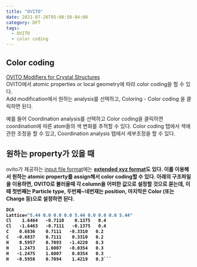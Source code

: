 ```yaml
---
title: "OVITO"
date: 2021-07-26T05:08:50-04:00
category: DFT
tags:
  - OVITO
  - color coding
---
```


## Color coding
[OVITO Modifiers for Crystal Structures](https://www.youtube.com/watch?v=gqpRtUEX9Gk)  
OVITO에서 atomic properties or local geometry에 따라 color coding을 할 수 있다.  
Add modification에서 원하는 analysis를 선택하고, Coloring - Color coding 을 클릭하면 된다.  

예를 들어 Coordination analysis를 선택하고 Color coding을 클릭하면 coordination에 따른 atom들의 색 변화를 추적할 수 있다. Color coding 탭에서 색에 관한 조정을 할 수 있고, Coordination analysis 탭에서 세부조정을 할 수 있다.  


## 원하는 property가 있을 때
ovito가 제공하는 [input file format](https://www.ovito.org/docs/current/reference/file_formats/file_formats_input.html)에는 [<b> extended <b> xyz format](https://web.archive.org/web/20190811094343/https://libatoms.github.io/QUIP/io.html#extendedxyz)도 있다. 이를 이용해서 원하는 atomic property를 assign해서 color coding할 수 있다. 아래의 구조파일을 이용하면, OVITO로 불러올때 각 column을 어떠한 값으로 설정할 것으로 묻는데, 이때 첫번째는 Particle type, 두번째~네번재는 position, 마지막은 Color (또는 Charge 등)으로 설정하면 된다.  

```8
DCA
Lattice="5.44 0.0 0.0 0.0 5.44 0.0 0.0 0.0 5.44"
Cl    1.6464   -0.7110    0.1375   0.4
Cl   -1.6463   -0.7111   -0.1375   0.4
C    0.6836    0.7111   -0.3310   0.2
C   -0.6837    0.7111    0.3310   0.2
H    0.5957    0.7093   -1.4220   0.3
H    1.2473    1.6007   -0.0354   0.3
H   -1.2475    1.6007    0.0354   0.3
H   -0.5958    0.7094    1.4219   0.3```
